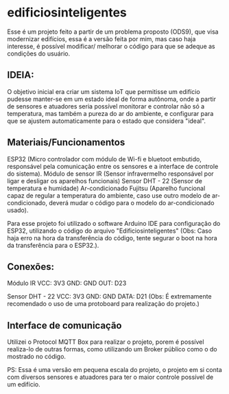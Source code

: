 # edificiosinteligentes
Esse é um projeto feito a partir de um problema proposto (ODS9), que visa modernizar edifícios, essa é a versão feita por mim, mas caso haja interesse, é possível modificar/ melhorar o código para que se adeque as condições do usuário.

<h2>IDEIA:</h2>

O objetivo inicial era criar um sistema IoT que permitisse um edifício pudesse manter-se em um estado ideal de forma autônoma, onde a partir de sensores e atuadores seria possível monitorar e controlar não só a temperatura, mas também a pureza do ar do ambiente, e configurar para que se ajustem automaticamente para o estado que considera "ideal". 

<h2>Materiais/Funcionamentos</h2> 
ESP32 (Micro controlador com módulo de Wi-fi e bluetoot embutido, responsável pela comunicação entre os sensores e a interface de controle do sistema).
Módulo de sensor IR (Sensor infravermelho responsável por ligar e desligar os aparelhos funcionais)
Sensor DHT - 22 (Sensor de temperatura e humidade)
Ar-condicionado Fujitsu (Aparelho funcional capaz de regular a temperatura do ambiente, caso use outro modelo de ar-condicionado, deverá mudar o código para o modelo do ar-condicionado usado).

Para esse projeto foi utilizado o software Arduino IDE para configuração do ESP32, utilizando o código do arquivo "Edificiosinteligentes" (Obs: Caso haja erro na hora da transferência do código, tente segurar o boot na hora da transferência para o ESP32.). 

<h2>Conexões:</h2>

Módulo IR 
VCC: 3V3
GND: GND
OUT: D23

Sensor DHT - 22
VCC: 3V3
GND: GND
DATA: D21
(Obs: É extremamente recomendado o uso de uma protoboard para realização do projeto.)

<h2>Interface de comunicação</h2>
Utilizei o Protocol MQTT Box para realizar o projeto, porem é possível realiza-lo de outras formas, como utilizando um Broker público como o do mostrado no código.

PS: Essa é uma versão em pequena escala do projeto, o projeto em si conta com diversos sensores e atuadores para ter o maior controle possível de um edifício.
